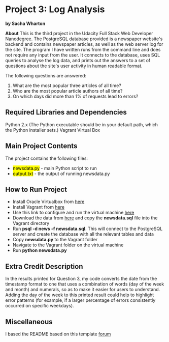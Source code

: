 # **Project 3: Log Analysis**

**by Sacha Wharton**

**About**
This is the third project in the Udacity Full Stack Web Developer Nanodegree. The PostgreSQL database provided is a newspaper website's backend and contains newspaper articles, as well as the web server log for the site. The program I have written runs from the command line and does not require any input from the user. It connects to the database, uses SQL queries to analyse the log data, and prints out the answers to a set of questions about the site's user activity in human readable format.

The following questions are answered:
1. What are the most popular three articles of all time?
2. Who are the most popular article authors of all time?
3. On which days did more than 1% of requests lead to errors?

## **Required Libraries and Dependencies**

Python 2.x (The Python executable should be in your default path, which the Python installer sets.)
Vagrant
Virtual Box

## **Main Project Contents**

The project contains the following files:
- <mark>newsdata.py</mark> - main Python script to run
- <mark>output.txt</mark> - the output of running newsdata.py

## **How to Run Project**

- Install Oracle Virtualbox from [here](https://www.virtualbox.org/wiki/Downloads)
- Install Vagrant from [here](https://www.vagrantup.com/downloads.html)
- Use this link to configure and run the virtual machine [here](https://classroom.udacity.com/nanodegrees/nd004/parts/8d3e23e1-9ab6-47eb-b4f3-d5dc7ef27bf0/modules/bc51d967-cb21-46f4-90ea-caf73439dc59/lessons/5475ecd6-cfdb-4418-85a2-f2583074c08d/concepts/14c72fe3-e3fe-4959-9c4b-467cf5b7c3a0)
- Download the data from [here](https://d17h27t6h515a5.cloudfront.net/topher/2016/August/57b5f748_newsdata/newsdata.zip) and copy the ****newsdata.sql**** file into the Vagrant directory
- Run ****psql -d news -f newsdata.sql****. This will connect to the PostgreSQL server and create the database with all the relevant tables and data
- Copy ****newsdata.py**** to the Vagrant folder
- Navigate to the Vagrant folder on the virtual machine
- Run ****python newsdata.py****

## **Extra Credit Description**

In the results printed for Question 3, my code converts the date from the timestamp format to one that uses a combination of words (day of the week and month) and numerals, so as to make it easier for users to understand. Adding the day of the week to this printed result could help to highlight error patterns (for example, if a larger percentage of errors consistently occurred on specific weekdays).

## **Miscellaneous**
I based the README based on this template [forum](https://discussions.udacity.com/t/readme-files-in-project-1/23524)
